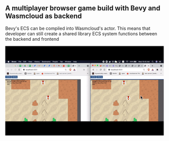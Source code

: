 ## A multiplayer browser game build with Bevy and Wasmcloud as backend
Bevy's ECS can be compiled into Wasmcloud's actor. This means that developer can still create a shared library ECS system functions between the backend and frontend

![Alt Text](./qqparty.gif)